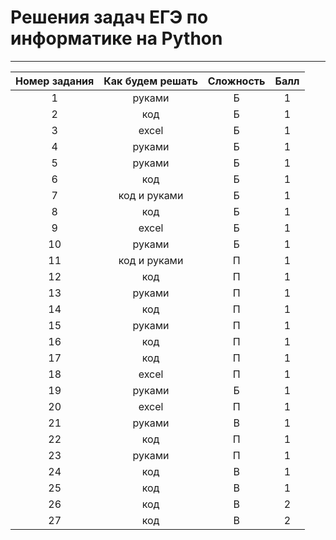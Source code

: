 # Решения задач ЕГЭ по информатике на Python

---

| Номер задания | Как будем решать | Сложность | Балл |
| :-----------------------: | :----------------------------: | :----------------: | :------: |
|             1             |          руками          |         Б         |    1    |
|             2             |             код             |         Б         |    1    |
|             3             |             excel             |         Б         |    1    |
|             4             |          руками          |         Б         |    1    |
|             5             |          руками          |         Б         |    1    |
|             6             |             код             |         Б         |    1    |
|             7             |     код и руками     |         Б         |    1    |
|             8             |             код             |         Б         |    1    |
|             9             |             excel             |         Б         |    1    |
|            10            |          руками          |         Б         |    1    |
|            11            |     код и руками     |         П         |    1    |
|            12            |             код             |         П         |    1    |
|            13            |          руками          |         П         |    1    |
|            14            |             код             |         П         |    1    |
|            15            |          руками          |         П         |    1    |
|            16            |             код             |         П         |    1    |
|            17            |             код             |         П         |    1    |
|            18            |             excel             |         П         |    1    |
|            19            |          руками          |         Б         |    1    |
|            20            |             excel             |         П         |    1    |
|            21            |          руками          |         В         |    1    |
|            22            |             код             |         П         |    1    |
|            23            |          руками          |         П         |    1    |
|            24            |             код             |         В         |    1    |
|            25            |             код             |         В         |    1    |
|            26            |             код             |         В         |    2    |
|            27            |             код             |         В         |    2    |
